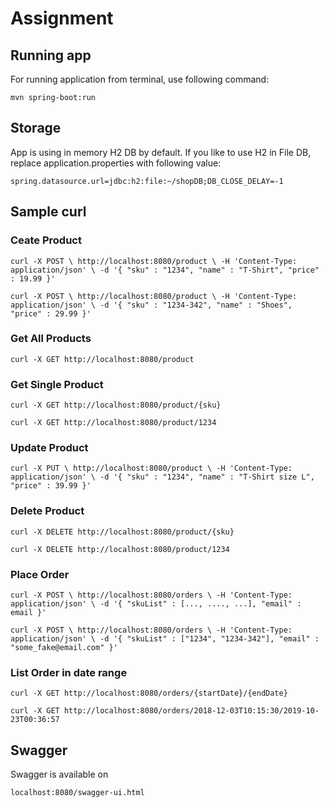 # Assignment

## Running app

For running application from terminal, use following command:

`mvn spring-boot:run`

## Storage

App is using in memory H2 DB by default.
If you like to use H2 in File DB, replace application.properties with following value:

`spring.datasource.url=jdbc:h2:file:~/shopDB;DB_CLOSE_DELAY=-1`

## Sample curl

### Ceate Product

`curl -X POST \
  http://localhost:8080/product \
  -H 'Content-Type: application/json' \
  -d '{
	"sku" : "1234",
	"name" : "T-Shirt",
	"price" : 19.99
}'`

`curl -X POST \
  http://localhost:8080/product \
  -H 'Content-Type: application/json' \
  -d '{
    "sku" : "1234-342",
	"name" : "Shoes",
	"price" : 29.99
}'`

### Get All Products

`curl -X GET http://localhost:8080/product`

### Get Single Product

`curl -X GET http://localhost:8080/product/{sku}`

`curl -X GET http://localhost:8080/product/1234`

### Update Product

`curl -X PUT \
   http://localhost:8080/product \
   -H 'Content-Type: application/json' \
   -d '{
 	"sku" : "1234",
 	"name" : "T-Shirt size L",
 	"price" : 39.99
 }'`
 
 ### Delete Product
 
 `curl -X DELETE http://localhost:8080/product/{sku}`
 
 `curl -X DELETE http://localhost:8080/product/1234`
 
 ### Place Order
 
  `curl -X POST \
     http://localhost:8080/orders \
     -H 'Content-Type: application/json' \
     -d '{
   	"skuList" : [..., ...., ...],
   	"email" : email
   }'`
 
 `curl -X POST \
    http://localhost:8080/orders \
    -H 'Content-Type: application/json' \
    -d '{
  	"skuList" : ["1234", "1234-342"],
  	"email" : "some_fake@email.com"
  }'`
  
  ### List Order in date range
  
  `curl -X GET http://localhost:8080/orders/{startDate}/{endDate}`
  
  `curl -X GET http://localhost:8080/orders/2018-12-03T10:15:30/2019-10-23T00:36:57`
  
  
  ## Swagger
  
  Swagger is available on
  
  `localhost:8080/swagger-ui.html`